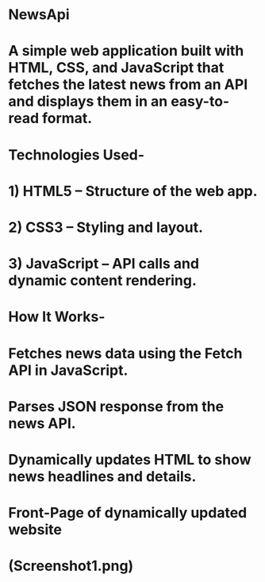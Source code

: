 # NewsApi
# A simple web application built with HTML, CSS, and JavaScript that fetches the latest news from an API and displays them in an easy-to-read format.

# Technologies Used-
# 1) HTML5 – Structure of the web app.
# 2) CSS3 – Styling and layout.
# 3) JavaScript – API calls and dynamic content rendering.

# How It Works- 
# Fetches news data using the Fetch API in JavaScript.
# Parses JSON response from the news API.
# Dynamically updates HTML to show news headlines and details.

# Front-Page of dynamically updated website
# (Screenshot1.png)